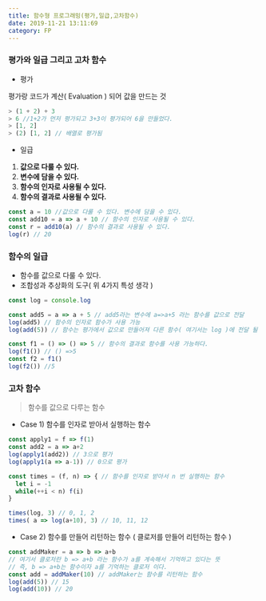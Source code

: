 ```yaml
---
title: 함수형 프로그래밍(평가,일급,고차함수)
date: 2019-11-21 13:11:69
category: FP
---
```


### 평가와 일급 그리고 고차 함수

- 평가

평가랑 코드가 계산( Evaluation ) 되어 값을 만드는 것

```js
> (1 + 2) + 3
> 6 //1+2가 먼저 평가되고 3+3이 평가되어 6을 만들었다.
> [1, 2]
> (2) [1, 2] // 배열로 평가됨
```

- 일급

1. **값으로 다룰 수 있다.**
2. **변수에 담을 수 있다.**
3. **함수의 인자로 사용될 수 있다.**
4. **함수의 결과로 사용될 수 있다.**

```javascript
const a = 10 //값으로 다룰 수 있다. 변수에 담을 수 있다.
const add10 = a => a + 10 // 함수의 인자로 사용될 수 있다.
const r = add10(a) // 함수의 결과로 사용될 수 있다.
log(r) // 20
```



### 함수의 일급

- 함수를 값으로 다룰 수 있다.
- 조합성과 추상화의 도구( 위 4가지 특성 생각 )

```javascript
const log = console.log

const add5 = a => a + 5 // add5라는 변수에 a=>a+5 라는 함수를 값으로 전달
log(add5) // 함수의 인자로 함수가 사용 가능
log(add(5)) // 함수는 평가에서 값으로 만들어져 다른 함수( 여기서는 log )에 전달 될 수 있다.

const f1 = () => () => 5 // 함수의 결과로 함수를 사용 가능하다.
log(f1()) // () =>5
const f2 = f1() 
log(f2()) //5
```



### 고차 함수

> 함수를 값으로 다루는 함수

- Case 1)  함수를 인자로 받아서 실행하는 함수

```javascript
const apply1 = f => f(1)
const add2 = a => a+2
log(apply1(add2)) // 3으로 평가
log(apply1(a => a-1)) // 0으로 평가

const times = (f, n) => { // 함수를 인자로 받아서 n 번 실행하는 함수
  let i = -1
  while(++i < n) f(i)
}

times(log, 3) // 0, 1, 2
times( a => log(a+10), 3) // 10, 11, 12
```

- Case 2) 함수를 만들어 리턴하는 함수 ( 클로저를 만들어 리턴하는 함수 )

```javascript
const addMaker = a => b => a+b
// 여기서 클로저란 b => a+b 라는 함수가 a를 계속해서 기억하고 있다는 뜻
// 즉, b => a+b는 함수이자 a를 기억하는 클로저 이다.
const add = addMaker(10) // addMaker는 함수를 리턴하는 함수
log(add(5)) // 15
log(add(10)) // 20
```

